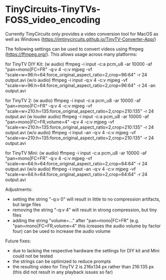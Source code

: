 # TinyCircuits-TinyTVs-FOSS_video_encoding

Currently TinyCircuits only provides a video conversion tool for MacOS as well as Windows (https://jmtinycircuits.github.io/TinyTV-Converter-App/)

The following settings can be used to convert videos using ffmpeg (https://ffmpeg.org/). This allows usage across many platforms:

for TinyTV DIY Kit:
(w audio) ffmpeg -i input -c:a pcm_u8 -ar 10000 -af "pan=mono|FC=FR" -q:v 4 -c:v mjpeg -vf "scale=w=96:h=64:force_original_aspect_ratio=2,crop=96:64" -r 24 output.avi
(w/o audio) ffmpeg -i input -q:v 4 -c:v mjpeg -vf "scale=w=96:h=64:force_original_aspect_ratio=2,crop=96:64" -r 24 -an output.avi

for TinyTV 2:
(w audio) ffmpeg -i input -c:a pcm_u8 -ar 10000 -af "pan=mono|FC=FR" -q:v 4 -c:v mjpeg -vf "scale=w=210:h=135:force_original_aspect_ratio=2,crop=210:135" -r 24 output.avi
(w louder audio) ffmpeg -i input -c:a pcm_u8 -ar 10000 -af "pan=mono|FC=FR,volume=4" -q:v 4 -c:v mjpeg -vf "scale=w=210:h=135:force_original_aspect_ratio=2,crop=210:135" -r 24 output.avi
(w/o audio) ffmpeg -i input -an -q:v 4 -c:v mjpeg -vf "scale=w=210:h=135:force_original_aspect_ratio=2,crop=210:135" -r 24 output.avi

for TinyTV Mini:
(w audio) ffmpeg -i input -c:a pcm_u8 -ar 10000 -af "pan=mono|FC=FR" -q:v 4 -c:v mjpeg -vf "scale=w=64:h=64:force_original_aspect_ratio=2,crop=64:64" -r 24 output.avi
(w/o audio) ffmpeg -i input -an -q:v 4 -c:v mjpeg -vf "scale=w=64:h=64:force_original_aspect_ratio=2,crop=64:64" -r 24 output.avi

Adjustments:
- setting the string "-q:v 0" will result in little to no compression artifacts, but large files
- removing the string "-q:v 4" will result in strong compression, but tiny files
- adding the string "volume=..." after "pan=mono|FC=FR" (e.g. "pan=mono|FC=FR,volume=4" this icreases the audio volume by factor four) can be used to increase the audio volume

Future fixes:
- due to lacking the respective hardware the settings for DIY kit and Mini could not be tested
- the strings can be optimized to reduce prompts
- the resulting video for TinyTV 2 is 216x134 px rather than 216:135 px (this did not result in any playback issues so far)
